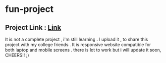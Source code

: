 # fun-project
## Project Link : [Link](http://uhostindia.netlify.app)
It is not a complete project , i'm still learning .
I upload it , to share this project with my college friends .
It is responsive website compatible for both laptop and mobile screens .
there is lot to work but i will update it soon, CHEERS!! ;) 
